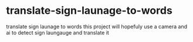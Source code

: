 # translate-sign-launage-to-words
translate sign launage to words this project will hopefuly use a camera and ai to detect sign laungauge and translate it
